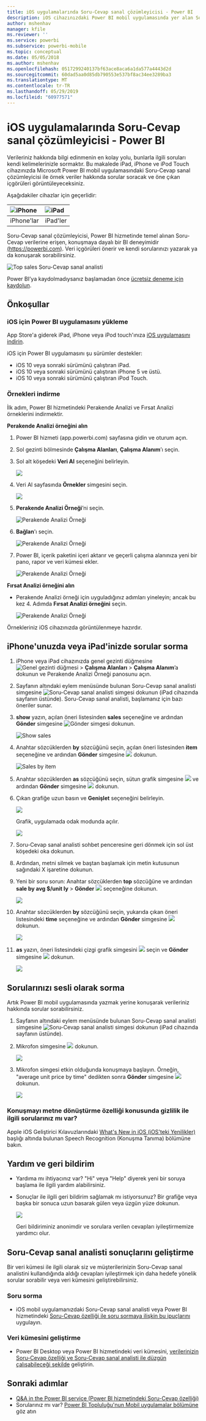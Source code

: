 ```yaml
---
title: iOS uygulamalarında Soru-Cevap sanal çözümleyicisi - Power BI
description: iOS cihazınızdaki Power BI mobil uygulamasında yer alan Soru-Cevap sanal çözümleyicisini kullanarak kendi kelimelerinizle örnek verilerle ilgili sorular sorun.
author: mshenhav
manager: kfile
ms.reviewer: ''
ms.service: powerbi
ms.subservice: powerbi-mobile
ms.topic: conceptual
ms.date: 05/05/2018
ms.author: mshenhav
ms.openlocfilehash: 0517299240137bf63ace8aca6a1da577a4443d2d
ms.sourcegitcommit: 60dad5aa0d85db790553e537bf8ac34ee3289ba3
ms.translationtype: MT
ms.contentlocale: tr-TR
ms.lasthandoff: 05/29/2019
ms.locfileid: "60977571"
---
```

# <a name="qa-virtual-analyst-in-ios-apps---power-bi"></a>iOS uygulamalarında Soru-Cevap sanal çözümleyicisi - Power BI

Verileriniz hakkında bilgi edinmenin en kolay yolu, bunlarla ilgili soruları kendi kelimelerinizle sormaktır. Bu makalede iPad, iPhone ve iPod Touch cihazınızda Microsoft Power BI mobil uygulamasındaki Soru-Cevap sanal çözümleyicisi ile örnek veriler hakkında sorular soracak ve öne çıkan içgörüleri görüntüleyeceksiniz. 

Aşağıdakiler cihazlar için geçerlidir:

| ![iPhone](./media/mobile-apps-ios-qna/iphone-logo-50-px.png) | ![iPad](./media/mobile-apps-ios-qna/ipad-logo-50-px.png) |
|:--- |:--- |
| iPhone'lar |iPad'ler |

Soru-Cevap sanal çözümleyicisi, Power BI hizmetinde temel alınan Soru-Cevap verilerine erişen, konuşmaya dayalı bir BI deneyimidir [(https://powerbi.com)](https://powerbi.com). Veri içgörüleri önerir ve kendi sorularınızı yazarak ya da konuşarak sorabilirsiniz.

![Top sales Soru-Cevap sanal analisti](./media/mobile-apps-ios-qna/power-bi-ios-q-n-a-top-sale-intro.png)

Power BI’ya kaydolmadıysanız başlamadan önce [ücretsiz deneme için kaydolun](https://app.powerbi.com/signupredirect?pbi_source=web).

## <a name="prerequisites"></a>Önkoşullar

### <a name="install-the-power-bi-for-ios-app"></a>iOS için Power BI uygulamasını yükleme
App Store'a giderek iPad, iPhone veya iPod touch'ınıza [iOS uygulamasını indirin](http://go.microsoft.com/fwlink/?LinkId=522062 "iPhone uygulamasını indirin").

iOS için Power BI uygulamasını şu sürümler destekler:
- iOS 10 veya sonraki sürümünü çalıştıran iPad.
- iOS 10 veya sonraki sürümünü çalıştıran iPhone 5 ve üstü. 
- iOS 10 veya sonraki sürümünü çalıştıran iPod Touch.

### <a name="download-samples"></a>Örnekleri indirme
İlk adım, Power BI hizmetindeki Perakende Analizi ve Fırsat Analizi örneklerini indirmektir.

**Perakende Analizi örneğini alın**

1. Power BI hizmeti (app.powerbi.com) sayfasına gidin ve oturum açın.

2. Sol gezinti bölmesinde **Çalışma Alanları**, **Çalışma Alanım**’ı seçin.

3. Sol alt köşedeki **Veri Al** seçeneğini belirleyin.
   
    ![](media/mobile-apps-ios-qna/power-bi-get-data.png)

3. Veri Al sayfasında **Örnekler** simgesini seçin.
   
   ![](media/mobile-apps-ios-qna/power-bi-samples-icon.png)

4. **Perakende Analizi Örneği**’ni seçin.
 
    ![Perakende Analizi Örneği](./media/mobile-apps-ios-qna/power-bi-rs.png)
 
8. **Bağlan**'ı seçin.  
  
   ![Perakende Analizi Örneği](./media/mobile-apps-ios-qna/retail16.png)
   
5. Power BI, içerik paketini içeri aktarır ve geçerli çalışma alanınıza yeni bir pano, rapor ve veri kümesi ekler.
   
   ![Perakende Analizi Örneği](./media/mobile-apps-ios-qna/power-bi-service-retail-sample.png)

**Fırsat Analizi örneğini alın**

- Perakende Analizi örneği için uyguladığınız adımları yineleyin; ancak bu kez 4. Adımda **Fırsat Analizi örneğini** seçin.

    ![Perakende Analizi Örneği](./media/mobile-apps-ios-qna/power-bi-oa.png)
  
Örnekleriniz iOS cihazınızda görüntülenmeye hazırdır.

## <a name="try-asking-questions-on-your-iphone-or-ipad"></a>iPhone'unuzda veya iPad'inizde sorular sorma
1. iPhone veya iPad cihazınızda genel gezinti düğmesine ![Genel gezinti düğmesi](./media/mobile-apps-ios-qna/power-bi-iphone-global-nav-button.png) > **Çalışma Alanları** > **Çalışma Alanım**’a dokunun ve Perakende Analizi Örneği panosunu açın.

2. Sayfanın altındaki eylem menüsünde bulunan Soru-Cevap sanal analisti simgesine ![Soru-Cevap sanal analisti simgesi](././media/mobile-apps-ios-qna/power-bi-ios-q-n-a-icon.png) dokunun (iPad cihazında sayfanın üstünde).
     Soru-Cevap sanal analisti, başlamanız için bazı öneriler sunar.
3. **show** yazın, açılan öneri listesinden **sales** seçeneğine ve ardından **Gönder** simgesine ![Gönder simgesi](./media/mobile-apps-ios-qna/power-bi-ios-qna-send-icon.png) dokunun.

    ![Show sales](./media/mobile-apps-ios-qna/power-bi-ios-q-n-a-show-sales.png)
4. Anahtar sözcüklerden **by** sözcüğünü seçin, açılan öneri listesinden **item** seçeneğine ve ardından **Gönder** simgesine ![](./media/mobile-apps-ios-qna/power-bi-ios-qna-send-icon.png) dokunun.

    ![Sales by item](./media/mobile-apps-ios-qna/power-bi-ios-q-n-a-sale-by-item.png)
5. Anahtar sözcüklerden **as** sözcüğünü seçin, sütun grafik simgesine ![](./media/mobile-apps-ios-qna/power-bi-ios-q-n-a-column-chart-icon.png) ve ardından **Gönder** simgesine ![](./media/mobile-apps-ios-qna/power-bi-ios-qna-send-icon.png) dokunun.
6. Çıkan grafiğe uzun basın ve **Genişlet** seçeneğini belirleyin.

    ![](media/mobile-apps-ios-qna/power-bi-ios-q-n-a-tap-expand-feedback.png)

    Grafik, uygulamada odak modunda açılır.

    ![](media/mobile-apps-ios-qna/power-bi-ios-q-n-a-expanded-chart.png)
7. Soru-Cevap sanal analisti sohbet penceresine geri dönmek için sol üst köşedeki oka dokunun.
8. Ardından, metni silmek ve baştan başlamak için metin kutusunun sağındaki X işaretine dokunun.
9. Yeni bir soru sorun: Anahtar sözcüklerden **top** sözcüğüne ve ardından **sale by avg $/unit ly** > **Gönder** ![](./media/mobile-apps-ios-qna/power-bi-ios-qna-send-icon.png) seçeneğine dokunun.

    ![](media/mobile-apps-ios-qna/power-bi-ios-q-n-a-top-sale-2.png)
10. Anahtar sözcüklerden **by** sözcüğünü seçin, yukarıda çıkan öneri listesindeki **time** seçeneğine ve ardından **Gönder** simgesine ![](./media/mobile-apps-ios-qna/power-bi-ios-qna-send-icon.png) dokunun.

     ![](media/mobile-apps-ios-qna/power-bi-ios-q-n-a-top-sale-by-time.png)
11. **as** yazın, öneri listesindeki çizgi grafik simgesini ![](./media/mobile-apps-ios-qna/power-bi-ios-q-n-a-line-chart-icon.png) seçin ve **Gönder** simgesine ![](./media/mobile-apps-ios-qna/power-bi-ios-qna-send-icon.png) dokunun.

    ![](media/mobile-apps-ios-qna/power-bi-ios-q-n-a-top-sale-as-line.png)

## <a name="try-saying-your-questions"></a>Sorularınızı sesli olarak sorma
Artık Power BI mobil uygulamasında yazmak yerine konuşarak verileriniz hakkında sorular sorabilirsiniz.

1. Sayfanın altındaki eylem menüsünde bulunan Soru-Cevap sanal analisti simgesine ![Soru-Cevap sanal analisti simgesi](././media/mobile-apps-ios-qna/power-bi-ios-q-n-a-icon.png) dokunun (iPad cihazında sayfanın üstünde).
2. Mikrofon simgesine ![](media/mobile-apps-ios-qna/power-bi-ios-qna-mic-icon.png) dokunun.

    ![](media/mobile-apps-ios-qna/power-bi-ios-qna-mic-on.png)

1. Mikrofon simgesi etkin olduğunda konuşmaya başlayın. Örneğin, "average unit price by time" dedikten sonra **Gönder** simgesine ![](./media/mobile-apps-ios-qna/power-bi-ios-qna-send-icon.png) dokunun.

    ![](media/mobile-apps-ios-qna/power-bi-ios-qna-speech-complete.png)

### <a name="questions-about-privacy-when-using-speech-to-text"></a>Konuşmayı metne dönüştürme özelliği konusunda gizlilik ile ilgili sorularınız mı var?
Apple iOS Geliştirici Kılavuzlarındaki [What's New in iOS (iOS'teki Yenilikler)](https://go.microsoft.com/fwlink/?linkid=845624) başlığı altında bulunan Speech Recognition (Konuşma Tanıma) bölümüne bakın.

## <a name="help-and-feedback"></a>Yardım ve geri bildirim
* Yardıma mı ihtiyacınız var? "Hi" veya "Help" diyerek yeni bir soruya başlama ile ilgili yardım alabilirsiniz.
* Sonuçlar ile ilgili geri bildirim sağlamak mı istiyorsunuz? Bir grafiğe veya başka bir sonuca uzun basarak gülen veya üzgün yüze dokunun.

    ![](media/mobile-apps-ios-qna/power-bi-ios-q-n-a-tap-feedback.png)

    Geri bildiriminiz anonimdir ve sorulara verilen cevapları iyileştirmemize yardımcı olur.

## <a name="enhance-your-qa-virtual-analyst-results"></a>Soru-Cevap sanal analisti sonuçlarını geliştirme
Bir veri kümesi ile ilgili olarak siz ve müşterilerinizin Soru-Cevap sanal analistini kullandığında aldığı cevapları iyileştirmek için daha hedefe yönelik sorular sorabilir veya veri kümesini geliştirebilirsiniz.

### <a name="how-to-ask-questions"></a>Soru sorma
* iOS mobil uygulamanızdaki Soru-Cevap sanal analisti veya Power BI hizmetindeki [Soru-Cevap özelliği ile soru sormaya ilişkin bu ipuçlarını](../end-user-q-and-a-tips.md) uygulayın.

### <a name="how-to-enhance-the-dataset"></a>Veri kümesini geliştirme
* Power BI Desktop veya Power BI hizmetindeki veri kümesini, [verilerinizin Soru-Cevap özelliği ve Soru-Cevap sanal analisti ile düzgün çalışabileceği şekilde](../../service-prepare-data-for-q-and-a.md) geliştirin.

## <a name="next-steps"></a>Sonraki adımlar
* [Q&A in the Power BI service (Power BI hizmetindeki Soru-Cevap özelliği)](../end-user-q-and-a.md)
* Sorularınız mı var? [Power BI Topluluğu'nun Mobil uygulamalar bölümüne](https://go.microsoft.com/fwlink/?linkid=839277) göz atın

